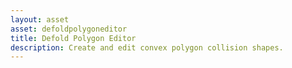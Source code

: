 ```yaml
---
layout: asset
asset: defoldpolygoneditor
title: Defold Polygon Editor
description: Create and edit convex polygon collision shapes.
---
```

